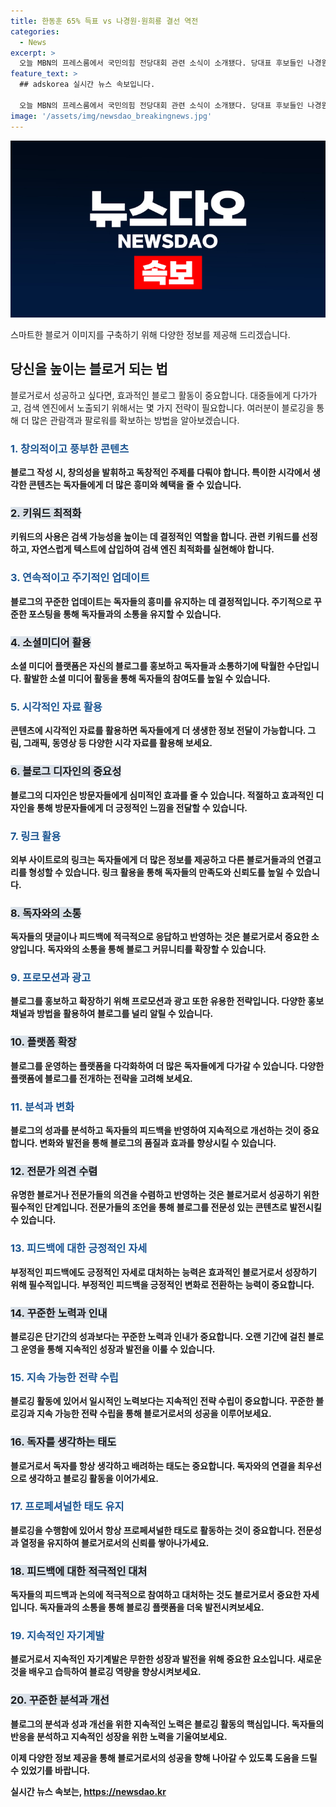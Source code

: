 ```yaml
---
title: 한동훈 65% 득표 vs 나경원·원희룡 결선 역전
categories:
  - News
excerpt: >
  오늘 MBN의 프레스룸에서 국민의힘 전당대회 관련 소식이 소개됐다. 당대표 후보들인 나경원, 원희룡, 윤상현, 한동훈의 행보와 지지율에 대한 자체조사 등이 다뤄졌는데, 특히 툭표와 단일화 등의 이슈가 눈에 띄었다. 또한, 서정욱 변호사와 정책위 부의장 성치훈의 의견이 소개됐다.
feature_text: >
  ## adskorea 실시간 뉴스 속보입니다.

  오늘 MBN의 프레스룸에서 국민의힘 전당대회 관련 소식이 소개됐다. 당대표 후보들인 나경원, 원희룡, 윤상현, 한동훈의 행보와 지지율에 대한 자체조사 등이 다뤄졌는데, 특히 툭표와 단일화 등의 이슈가 눈에 띄었다. 또한, 서정욱 변호사와 정책위 부의장 성치훈의 의견이 소개됐다.
image: '/assets/img/newsdao_breakingnews.jpg'
---
```


<p><img src="/assets/img/newsdao_breakingnews.jpg" alt="adskorea 속보" /></p>

<p>스마트한 블로거 이미지를 구축하기 위해 다양한 정보를 제공해 드리겠습니다. </p>

<h2 data-ke-size="size26">당신을 높이는 블로거 되는 법</h2>

<p data-ke-size="size16">블로거로서 성공하고 싶다면, 효과적인 블로그 활동이 중요합니다. 대중들에게 다가가고, 검색 엔진에서 노출되기 위해서는 몇 가지 전략이 필요합니다. 여러분이 블로깅을 통해 더 많은 관람객과 팔로워를 확보하는 방법을 알아보겠습니다.</p>

<h3><b><span style="color: #1a5490;">1. 창의적이고 풍부한 콘텐츠</span><b></h3>

<p data-ke-size="size16">블로그 작성 시, 창의성을 발휘하고 독창적인 주제를 다뤄야 합니다. 특이한 시각에서 생각한 콘텐츠는 독자들에게 더 많은 흥미와 혜택을 줄 수 있습니다.</p>

<h3><b><span style="background-color: #21538527;">2. 키워드 최적화</span></b></h3>

<p data-ke-size="size16">키워드의 사용은 검색 가능성을 높이는 데 결정적인 역할을 합니다. 관련 키워드를 선정하고, 자연스럽게 텍스트에 삽입하여 검색 엔진 최적화를 실현해야 합니다.</p>

<h3><b><span style="color: #1a5490;">3. 연속적이고 주기적인 업데이트</span></b></h3>

<p data-ke-size="size16">블로그의 꾸준한 업데이트는 독자들의 흥미를 유지하는 데 결정적입니다. 주기적으로 꾸준한 포스팅을 통해 독자들과의 소통을 유지할 수 있습니다.</p>

<h3><b><span style="background-color: #21538527;">4. 소셜미디어 활용</span></b></h3>

<p data-ke-size="size16">소셜 미디어 플랫폼은 자신의 블로그를 홍보하고 독자들과 소통하기에 탁월한 수단입니다. 활발한 소셜 미디어 활동을 통해 독자들의 참여도를 높일 수 있습니다.</p>

<h3><b><span style="color: #1a5490;">5. 시각적인 자료 활용</span></b></h3>

<p data-ke-size="size16">콘텐츠에 시각적인 자료를 활용하면 독자들에게 더 생생한 정보 전달이 가능합니다. 그림, 그래픽, 동영상 등 다양한 시각 자료를 활용해 보세요.</p>

<h3><b><span style="background-color: #21538527;">6. 블로그 디자인의 중요성</span></b></h3>

<p data-ke-size="size16">블로그의 디자인은 방문자들에게 심미적인 효과를 줄 수 있습니다. 적절하고 효과적인 디자인을 통해 방문자들에게 더 긍정적인 느낌을 전달할 수 있습니다.</p>

<h3><b><span style="color: #1a5490;">7. 링크 활용</span></b></h3>

<p data-ke-size="size16">외부 사이트로의 링크는 독자들에게 더 많은 정보를 제공하고 다른 블로거들과의 연결고리를 형성할 수 있습니다. 링크 활용을 통해 독자들의 만족도와 신뢰도를 높일 수 있습니다.</p>

<h3><b><span style="background-color: #21538527;">8. 독자와의 소통</span></b></h3>

<p data-ke-size="size16">독자들의 댓글이나 피드백에 적극적으로 응답하고 반영하는 것은 블로거로서 중요한 소양입니다. 독자와의 소통을 통해 블로그 커뮤니티를 확장할 수 있습니다.</p>

<h3><b><span style="color: #1a5490;">9. 프로모션과 광고</span></b></h3>

<p data-ke-size="size16">블로그를 홍보하고 확장하기 위해 프로모션과 광고 또한 유용한 전략입니다. 다양한 홍보 채널과 방법을 활용하여 블로그를 널리 알릴 수 있습니다.</p>

<h3><b><span style="background-color: #21538527;">10. 플랫폼 확장</span></b></h3>

<p data-ke-size="size16">블로그를 운영하는 플랫폼을 다각화하여 더 많은 독자들에게 다가갈 수 있습니다. 다양한 플랫폼에 블로그를 전개하는 전략을 고려해 보세요.</p>

<h3><b><span style="color: #1a5490;">11. 분석과 변화</span></b></h3>

<p data-ke-size="size16">블로그의 성과를 분석하고 독자들의 피드백을 반영하여 지속적으로 개선하는 것이 중요합니다. 변화와 발전을 통해 블로그의 품질과 효과를 향상시킬 수 있습니다.</p>

<h3><b><span style="background-color: #21538527;">12. 전문가 의견 수렴</span></b></h3>

<p data-ke-size="size16">유명한 블로거나 전문가들의 의견을 수렴하고 반영하는 것은 블로거로서 성공하기 위한 필수적인 단계입니다. 전문가들의 조언을 통해 블로그를 전문성 있는 콘텐츠로 발전시킬 수 있습니다.</p>

<h3><b><span style="color: #1a5490;">13. 피드백에 대한 긍정적인 자세</span></b></h3>

<p data-ke-size="size16">부정적인 피드백에도 긍정적인 자세로 대처하는 능력은 효과적인 블로거로서 성장하기 위해 필수적입니다. 부정적인 피드백을 긍정적인 변화로 전환하는 능력이 중요합니다.</p>

<h3><b><span style="background-color: #21538527;">14. 꾸준한 노력과 인내</span></b></h3>

<p data-ke-size="size16">블로깅은 단기간의 성과보다는 꾸준한 노력과 인내가 중요합니다. 오랜 기간에 걸친 블로그 운영을 통해 지속적인 성장과 발전을 이룰 수 있습니다.</p>

<h3><b><span style="color: #1a5490;">15. 지속 가능한 전략 수립</span></b></h3>

<p data-ke-size="size16">블로깅 활동에 있어서 일시적인 노력보다는 지속적인 전략 수립이 중요합니다. 꾸준한 블로깅과 지속 가능한 전략 수립을 통해 블로거로서의 성공을 이루어보세요.</p>

<h3><b><span style="background-color: #21538527;">16. 독자를 생각하는 태도</span></b></h3>

<p data-ke-size="size16">블로거로서 독자를 항상 생각하고 배려하는 태도는 중요합니다. 독자와의 연결을 최우선으로 생각하고 블로깅 활동을 이어가세요.</p>

<h3><b><span style="color: #1a5490;">17. 프로페셔널한 태도 유지</span></b></h3>

<p data-ke-size="size16">블로깅을 수행함에 있어서 항상 프로페셔널한 태도로 활동하는 것이 중요합니다. 전문성과 열정을 유지하여 블로거로서의 신뢰를 쌓아나가세요.</p>

<h3><b><span style="background-color: #21538527;">18. 피드백에 대한 적극적인 대처</span></b></h3>

<p data-ke-size="size16">독자들의 피드백과 논의에 적극적으로 참여하고 대처하는 것도 블로거로서 중요한 자세입니다. 독자들과의 소통을 통해 블로깅 플랫폼을 더욱 발전시켜보세요.</p>

<h3><b><span style="color: #1a5490;">19. 지속적인 자기계발</span></b></h3>

<p data-ke-size="size16">블로거로서 지속적인 자기계발은 무한한 성장과 발전을 위해 중요한 요소입니다. 새로운 것을 배우고 습득하여 블로깅 역량을 향상시켜보세요.</p>

<h3><b><span style="background-color: #21538527;">20. 꾸준한 분석과 개선</span></b></h3>

<p data-ke-size="size16">블로그의 분석과 성과 개선을 위한 지속적인 노력은 블로깅 활동의 핵심입니다. 독자들의 반응을 분석하고 지속적인 성장을 위한 노력을 기울여보세요.</p>

<p>이제 다양한 정보 제공을 통해 블로거로서의 성공을 향해 나아갈 수 있도록 도움을 드릴 수 있었기를 바랍니다.</p>
실시간 뉴스 속보는, <a href="https://newsdao.kr" rel="dofollow">https://newsdao.kr</a>


